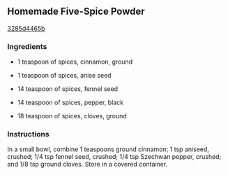 ## Homemade Five-Spice Powder

[3285d4465b](http://www.food.com/recipe/homemade-five-spice-powder-205281)

### Ingredients

 - 1 teaspoon of spices, cinnamon, ground

 - 1 teaspoon of spices, anise seed

 - 14 teaspoon of spices, fennel seed

 - 14 teaspoon of spices, pepper, black

 - 18 teaspoon of spices, cloves, ground

### Instructions

In a small bowl, combine 1 teaspoons ground cinnamon; 1 tsp aniseed, crushed; 1/4 tsp fennel seed, crushed; 1/4 tsp Szechwan pepper, crushed; and 1/8 tsp ground cloves. Store in a covered container.